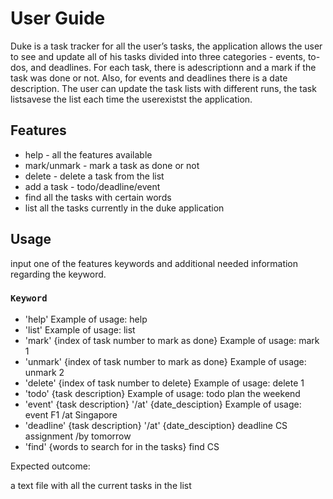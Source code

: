 # User Guide

Duke is a task tracker for all the user’s tasks,
the application allows the user to see and update all of his tasks divided into three categories - events, to-dos, and deadlines.
For each task, there is adescriptionn and a mark if the task was done or not.
Also, for events and deadlines there is a date description.
The user can update the task lists with different runs, the task listsavese the list each time the userexistst the application.


## Features 

* help - all the features available
* mark/unmark - mark a task as done or not
* delete - delete a task from the list
* add a task - todo/deadline/event 
* find all the tasks with certain words
* list all the tasks currently in the duke application

## Usage

input one of the features keywords and additional needed information regarding the keyword.

### `Keyword`
* 'help'
Example of usage: 
help
* 'list'
Example of usage: 
list
* 'mark' {index of task number to mark as done}
Example of usage: 
mark 1
* 'unmark' {index of task number to mark as done}
Example of usage: 
unmark 2
* 'delete' {index of task number to delete}
Example of usage: 
delete 1
* 'todo' {task description}
Example of usage: 
todo plan the weekend
* 'event' {task description} '/at' {date_desciption}
Example of usage: 
event F1 /at Singapore
* 'deadline' {task description} '/at' {date_desciption}
deadline CS assignment /by tomorrow
* 'find' {words to search for in the tasks}
find CS

Expected outcome:

a text file with all the current tasks in the list
